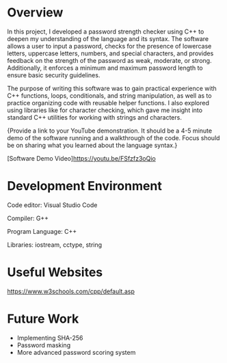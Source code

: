 # Overview

In this project, I developed a password strength checker using C++ to deepen my understanding of the language and its syntax. The software allows a user to input a password, checks for the presence of lowercase letters, uppercase letters, numbers, and special characters, and provides feedback on the strength of the password as weak, moderate, or strong. Additionally, it enforces a minimum and maximum password length to ensure basic security guidelines.

The purpose of writing this software was to gain practical experience with C++ functions, loops, conditionals, and string manipulation, as well as to practice organizing code with reusable helper functions. I also explored using libraries like <cctype> for character checking, which gave me insight into standard C++ utilities for working with strings and characters.

{Provide a link to your YouTube demonstration. It should be a 4-5 minute demo of the software running and a walkthrough of the code. Focus should be on sharing what you learned about the language syntax.}

[Software Demo Video]https://youtu.be/FSfzfz3oQio

# Development Environment

Code editor: Visual Studio Code

Compiler: G++

Program Language: C++

Libraries: iostream, cctype, string

# Useful Websites

https://www.w3schools.com/cpp/default.asp

# Future Work

- Implementing SHA-256
- Password masking
- More advanced password scoring system

